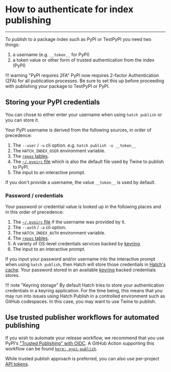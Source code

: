 # How to authenticate for index publishing

----

To publish to a package index such as PyPI or TestPyPI you need two things:

1. a username (e.g. `__token__` for PyPI)
2. a token value or other form of trusted authentication from the index (PyPI)


!!! warning "PyPI requires 2FA"
    PyPI now requires 2-factor Authentication (2FA) for all publication processes. Be sure to set this up before proceeding with publishing your package to TestPyPI or PyPI.

## Storing your PyPI credentials 

You can chose to either enter your username when using `hatch publish` or you can store it.

Your PyPI username is derived from the following sources, in order of precedence:

1. The  `--user` / `-u` cli option. e.g. `hatch publish -u __token__`
2. The `HATCH_INDEX_USER` environment variable.
3. The [`repos` tables](../../plugins/publisher/package-index.md).
4. The [`~/.pypirc` file](https://packaging.python.org/en/latest/specifications/pypirc/) which is also the default file used by Twine to publish to PyPI.
5. The input to an interactive prompt.

If you don't provide a username, the value `__token__` is used by default.

### Password / credentials

Your password or credential value is looked up in the following places and in this order of precedence:

1. The [`~/.pypirc` file](https://packaging.python.org/en/latest/specifications/pypirc/)
   if the username was provided by it.
2. The `--auth` / `-a` cli option.
3. The `HATCH_INDEX_AUTH` environment variable.
4. The [`repos` tables](../../plugins/publisher/package-index.md).
5. A variety of OS-level credentials services backed by [keyring](https://github.com/jaraco/keyring).
6. The input to an interactive prompt.

If you input your password and/or username into the interactive prompt when using `hatch publish`, then Hatch will store those credentials in
[Hatch's cache](../../config/hatch.md#cache). Your password stored in an available
[keyring](https://github.com/jaraco/keyring) backed credentials stores.

!!! note "Keyring storage"
    By default Hatch tries to store your authentication credentials in a keyring application. For the time being, this means that you may run into issues using Hatch Publish in a controlled environment such as GitHub codespaces. In this case, you may want to use Twine to publish. 

## Use trusted publisher workflows for automated publishing
 
If you wish to automate your release workflow, we recommend that you use PyPI's ["Trusted Publishing" with OIDC](https://docs.pypi.org/trusted-publishers/). A GitHub Action supporting this workflow can be found 
[`here: pypi-publish`](https://github.com/pypa/gh-action-pypi-publish). 

While trusted publish approach is preferred, you can also use per-project [API tokens](https://pypi.org/help/#apitoken).
